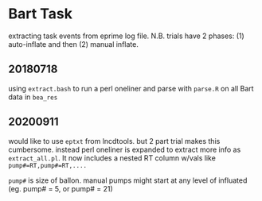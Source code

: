 # Bart Task
extracting task events from eprime log file.
N.B. trials have 2 phases: (1) auto-inflate and then (2) manual inflate.

## 20180718 
using `extract.bash` to run a perl oneliner and parse with `parse.R` on all Bart data in `bea_res`

## 20200911 
would like to use `eptxt` from lncdtools. but 2 part trial makes this cumbersome.
instead perl oneliner is expanded to extract more info as `extract_all.pl`. It now includes a nested RT column w/vals like `pump#=RT,pump#=RT,....`

`pump#` is size of ballon.  manual pumps might start at any level of influated (eg. pump# = 5, or pump# = 21)
